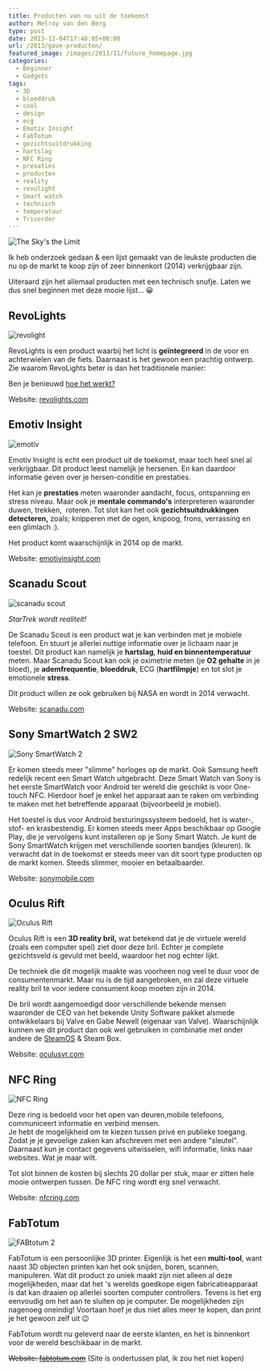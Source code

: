```yaml
---
title: Producten van nu uit de toekomst
author: Melroy van den Berg
type: post
date: 2013-12-04T17:48:05+00:00
url: /2013/gave-producten/
featured_image: /images/2013/11/future_homepage.jpg
categories:
  - Beginner
  - Gadgets
tags:
  - 3D
  - bloeddruk
  - cool
  - design
  - ecg
  - Emotiv Insight
  - FabTotum
  - gezichtsuitdrukking
  - hartslag
  - NFC Ring
  - presaties
  - producten
  - reality
  - revolight
  - Smart watch
  - technisch
  - temperatuur
  - Tricorder
---
```


![The Sky's the Limit](/images/2013/11/sky_limit.jpg)

Ik heb onderzoek gedaan & een lijst gemaakt van de leukste producten die nu op de markt te koop zijn of zeer binnenkort (2014) verkrijgbaar zijn.

Uiteraard zijn het allemaal producten met een technisch snufje. Laten we dus snel beginnen met deze mooie lijst... 😀

<!--more-->

## RevoLights

![revolight](/images/2013/11/revolight.jpg "RevoLights")

RevoLights is een product waarbij het licht is **geïntegreerd** in de voor en achterwielen van de fiets. Daarnaast is het gewoon een prachtig ontwerp. Zie waarom RevoLights beter is dan het traditionele manier:

Ben je benieuwd [hoe het werkt?](http://revolights.com/pages/howitworks)

Website: [revolights.com](http://revolights.com/pages/store)

## Emotiv Insight

![emotiv](/images/2013/11/emotiv.jpg "Emotiv Insight")

Emotiv Insight is echt een product uit de toekomst, maar toch heel snel al verkrijgbaar. Dit product leest namelijk je hersenen. En kan daardoor informatie geven over je hersen-conditie en prestaties.

Het kan je **prestaties** meten waaronder aandacht, focus, ontspanning en stress niveau. Maar ook je **mentale commando's** interpreteren waaronder duwen, trekken,  roteren. Tot slot kan het ook **gezichtsuitdrukkingen detecteren,** zoals; knipperen met de ogen, knipoog, frons, verrassing en een glimlach :).

Het product komt waarschijnlijk in 2014 op de markt.

Website: [emotivinsight.com](http://emotivinsight.com/)

## Scanadu Scout

![scanadu scout](/images/2013/11/scanadu-scout.jpg "Scanadu Scout")

_StarTrek wordt realiteit!_

De Scanadu Scout is een product wat je kan verbinden met je mobiele telefoon. En stuurt je allerlei nuttige informatie over je lichaam naar je toestel. Dit product kan namelijk je **hartslag**, **huid en binnentemperatuur** meten. Maar Scanadu Scout kan ook je oximetrie meten (je **O2 gehalte** in je bloed), je **ademfrequentie**, **bloeddruk**, ECG (**hartfilmpje**) en tot slot je emotionele **stress**.

Dit product willen ze ook gebruiken bij NASA en wordt in 2014 verwacht.

Website: [scanadu.com](http://www.scanadu.com/scout/) </a>

## Sony SmartWatch 2 SW2

![Sony SmartWatch 2](/images/2013/11/Sony_SmartWatch_2_SW2.jpg)

Er komen steeds meer "slimme" horloges op de markt. Ook Samsung heeft redelijk recent een Smart Watch uitgebracht. Deze Smart Watch van Sony is het eerste SmartWatch voor Android ter wereld die geschikt is voor One-touch NFC. Hierdoor hoef je enkel het apparaat aan te raken om verbinding te maken met het betreffende apparaat (bijvoorbeeld je mobiel).

Het toestel is dus voor Android besturingssysteem bedoeld, het is water-, stof- en krasbestendig. Er komen steeds meer Apps beschikbaar op Google Play, die je vervolgens kunt installeren op je Sony Smart Watch. Je kunt de Sony SmartWatch krijgen met verschillende soorten bandjes (kleuren). Ik verwacht dat in de toekomst er steeds meer van dit soort type producten op de markt komen. Steeds slimmer, mooier en betaalbaarder.

Website: [sonymobile.com](http://www.sonymobile.com/nl/products/accessories/smartwatch-2-sw2/)

## Oculus Rift

![Oculus Rift](/images/2013/11/OculusRift1.jpg "Oculus Rift")

Oculus Rift is een **3D reality bril,** wat betekend dat je de virtuele wereld (zoals een computer spel) ziet door deze bril. Echter je complete gezichtsveld is gevuld met beeld, waardoor het nog echter lijkt.

De techniek die dit mogelijk maakte was voorheen nog veel te duur voor de consumentenmarkt. Maar nu is de tijd aangebroken, en zal deze virtuele reality bril te voor iedere consument koop moeten zijn in 2014.

De bril wordt aangemoedigd door verschillende bekende mensen waaronder de CEO van het bekende Unity Software pakket alsmede ontwikkelaars bij Valve en Gabe Newell (eigenaar van Valve). Waarschijnlijk kunnen we dit product dan ook wel gebruiken in combinatie met onder andere de [SteamOS](http://store.steampowered.com/livingroom/SteamOS/) & Steam Box.

Website: [oculusvr.com](http://www.oculusvr.com/)

## NFC Ring

![NFC Ring](/images/2013/11/nfc_ring.jpg)

Deze ring is bedoeld voor het open van deuren,mobile telefoons, communiceert informatie en verbind mensen.  
Je hebt de mogelijkheid om te kiezen tussen privé en publieke toegang. Zodat je je gevoelige zaken kan afschreven met een andere "sleutel". Daarnaast kun je contact gegevens uitwisselen, wifi informatie, links naar websites. Wat je maar wilt.

Tot slot binnen de kosten bij slechts 20 dollar per stuk, maar er zitten hele mooie ontwerpen tussen. De NFC ring wordt erg snel verwacht.

Website: [nfcring.com](http://nfcring.com/)

## FabTotum

![FABtotum 2](/images/2013/11/FABtotum-2.jpg)

FabTotum is een persoonlijke 3D printer. Eigenlijk is het een **multi-tool**, want naast 3D objecten printen kan het ook snijden, boren, scannen, manipuleren. Wat dit product zo uniek maakt zijn niet alleen al deze mogelijkheden, maar dat het 's werelds goedkope eigen fabricatieapparaat is dat kan draaien op allerlei soorten computer controllers. Tevens is het erg eenvoudig om het aan te sluiten op je computer. De mogelijkheden zijn nagenoeg oneindig! Voortaan hoef je dus niet alles meer te kopen, dan print je het gewoon zelf uit 😉

FabTotum wordt nu geleverd naar de eerste klanten, en het is binnenkort voor de wereld beschikbaar in de markt.

~~Website: [fabtotum.com](http://www.fabtotum.com/)~~ (Site is ondertussen plat, ik zou het niet kopen)
